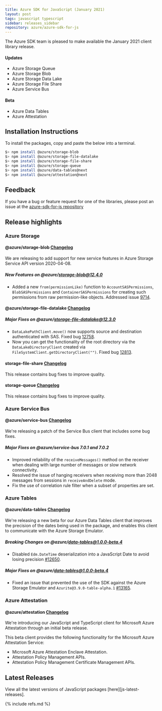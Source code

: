 ```yaml
---
title: Azure SDK for JavaScript (January 2021)
layout: post
tags: javascript typescript
sidebar: releases_sidebar
repository: azure/azure-sdk-for-js
---
```


The Azure SDK team is pleased to make available the January 2021 client library release.

#### Updates

- Azure Storage Queue
- Azure Storage Blob
- Azure Storage Data Lake
- Azure Storage File Share
- Azure Service Bus

#### Beta

- Azure Data Tables
- Azure Attestation

## Installation Instructions

To install the packages, copy and paste the below into a terminal.

```bash
$> npm install @azure/storage-blob
$> npm install @azure/storage-file-datalake
$> npm install @azure/storage-file-share
$> npm install @azure/storage-queue
$> npm install @azure/data-tables@next
$> npm install @azure/attestation@next
```

## Feedback

If you have a bug or feature request for one of the libraries, please post an issue at the [azure-sdk-for-js repository](https://github.com/azure/azure-sdk-for-js/issues)

## Release highlights

### Azure Storage

#### @azure/storage-blob [Changelog](https://github.com/Azure/azure-sdk-for-js/blob/main/sdk/storage/storage-blob/CHANGELOG.md)

We are releasing to add support for new service features in Azure Storage Service API version 2020-04-08.

##### New Features on @azure/storage-blob@12.4.0

- Added a new `from(permissionLike)` function to `AccountSASPermissions`, `BlobSASPermissions` and `ContainerSASPermissions` for creating such permissions from raw permission-like objects. Addressed issue [9714](https://github.com/Azure/azure-sdk-for-js/issues/9714).

#### @azure/storage-file-datalake [Changelog](https://github.com/Azure/azure-sdk-for-js/blob/main/sdk/storage/storage-file-datalake/CHANGELOG.md)

##### Major Fixes on @azure/storage-file-datalake@12.3.0

- `DataLakePathClient.move()` now supports source and destination authenticated with SAS. Fixed bug [12758](https://github.com/Azure/azure-sdk-for-js/issues/12758).
- Now you can get the functionality of the root directory via the `DataLakeDirectoryClient` created via `FileSystemClient.getDirectoryClient("")`. Fixed bug [12813](https://github.com/Azure/azure-sdk-for-js/issues/12813).

#### storage-file-share [Changelog](https://github.com/Azure/azure-sdk-for-js/blob/main/sdk/storage/storage-file-share/CHANGELOG.md)

This release contains bug fixes to improve quality.

#### storage-queue [Changelog](https://github.com/Azure/azure-sdk-for-js/blob/main/sdk/storage/storage-queue/CHANGELOG.md)

This release contains bug fixes to improve quality.

### Azure Service Bus

#### @azure/service-bus [Changelog](https://github.com/Azure/azure-sdk-for-js/blob/main/sdk/servicebus/service-bus/CHANGELOG.md)

We're releasing a patch of the Service Bus client that includes some bug fixes.

##### Major Fixes on @azure/service-bus 7.0.1 and 7.0.2

- Improved reliability of the `receiveMessages()` method on the receiver when dealing with large number of messages or slow network connectivity.
- Resolved the issue of hanging receivers when receiving more than 2048 messages from sessions in `receiveAndDelete` mode.
- Fix the use of correlation rule filter when a subset of properties are set.

### Azure Tables

#### @azure/data-tables [Changelog](https://github.com/Azure/azure-sdk-for-js/blob/main/sdk/tables/data-tables/CHANGELOG.md)

We're releasing a new beta for our Azure Data Tables client that improves the precision of the dates being used in the package, and enables this client to communicate with the Azure Storage Emulator.

##### Breaking Changes on @azure/data-tables@1.0.0-beta.4

- Disabled `Edm.DateTime` deserialization into a JavaScript Date to avoid losing precision [#12650](https://github.com/Azure/azure-sdk-for-js/pull/12650).

##### Major Fixes on @azure/data-tables@1.0.0-beta.4

- Fixed an issue that prevented the use of the SDK against the Azure Storage Emulator and `Azurite@3.9.0-table-alpha.1`
 [#13165](https://github.com/Azure/azure-sdk-for-js/pull/13165).

### Azure Attestation

#### @azure/attestation [Changelog](https://github.com/Azure/azure-sdk-for-js/blob/main/sdk/attestation/attestation/CHANGELOG.md)

We're introducing our JavaScript and TypeScript client for Microsoft Azure Attestation through an initial beta release.

This beta client provides the following functionality for the Microsoft Azure Attestation Service:

- Microsoft Azure Attestation Enclave Attestation.
- Attestation Policy Management APIs.
- Attestation Policy Management Certificate Management APIs.

## Latest Releases

View all the latest versions of JavaScript packages [here][js-latest-releases].

{% include refs.md %}
